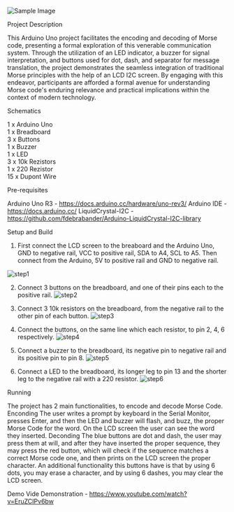 ![Sample Image](https://github.com/at-cs-ubbcluj-ro/individual-project-razvanclaudiu/assets/91084651/678f8589-bf38-4997-9634-266da586ffe6)

Project Description

This Arduino Uno project facilitates the encoding and decoding of Morse code, presenting a formal exploration of this venerable communication system. Through the utilization of an LED indicator, a buzzer for signal interpretation, and buttons used for dot, dash, and separator for message translation, the project demonstrates the seamless integration of traditional Morse principles with the help of an LCD I2C screen. By engaging with this endeavor, participants are afforded a formal avenue for understanding Morse code's enduring relevance and practical implications within the context of modern technology.

Schematics

1 x Arduino Uno <br />
1 x Breadboard <br />
3 x Buttons <br />
1 x Buzzer <br />
1 x LED <br />
3 x 10k Rezistors <br />
1 x 220 Rezistor <br />
15 x Dupont Wire <br />

Pre-requisites

Arduino Uno R3 - https://docs.arduino.cc/hardware/uno-rev3/
Arduino IDE - https://docs.arduino.cc/
LiquidCrystal-I2C - https://github.com/fdebrabander/Arduino-LiquidCrystal-I2C-library


Setup and Build

1. First connect the LCD screen to the breaboard and the Arduino Uno, GND to negative rail, VCC to positive rail, SDA to A4, SCL to A5. Then connect from the Arduino, 5V to positive rail and GND to negative rail.

![step1](https://github.com/at-cs-ubbcluj-ro/individual-project-razvanclaudiu/assets/91084651/e2be6511-34e1-49fe-9ab2-4cf548b7f69f)

2. Connect 3 buttons on the breadboard, and one of their pins each to the positive rail.
![step2](https://github.com/at-cs-ubbcluj-ro/individual-project-razvanclaudiu/assets/91084651/dae3769c-3ec8-4c04-9ef2-99c8e16e2528)

3. Connect 3 10k resistors on the breadboard, from the negative rail to the other pin of each button.
![step3](https://github.com/at-cs-ubbcluj-ro/individual-project-razvanclaudiu/assets/91084651/381db798-2737-4332-9c6f-a14863906994)

4. Connect the buttons, on the same line which each resistor, to pin 2, 4, 6 respectively.
![step4](https://github.com/at-cs-ubbcluj-ro/individual-project-razvanclaudiu/assets/91084651/3ef30d19-e9fc-466c-b0b9-c8ba5794b311)

5. Connect a buzzer to the breadboard, its negative pin to negative rail and its positive pin to pin 8.
![step5](https://github.com/at-cs-ubbcluj-ro/individual-project-razvanclaudiu/assets/91084651/ca8c6d89-45da-4b3a-9964-0e2b88ac2ba1)

6. Connect a LED to the breadboard, its longer leg to pin 13 and the shorter leg to the negative rail with a 220 resistor.
![step6](https://github.com/at-cs-ubbcluj-ro/individual-project-razvanclaudiu/assets/91084651/8a0d13f2-b1c9-4832-8a54-ecd23400c285)

Running

The project has 2 main functionalities, to encode and decode Morse Code.
Enconding
The user writes a prompt by keyboard in the Serial Monitor, presses Enter, and then the LED and buzzer will flash, and buzz, the proper Morse Code for the word. On the LCD screen the user can see the word they inserted.
Deconding
The blue buttons are dot and dash, the user may press them at will, and after they have inserted the proper sequence, they may press the red button, which will check if the sequence matches a correct Morse code one, and then prints on the LCD screen the proper character. An additional functionality this buttons have is that by using 6 dots, you may erase a character, and by using 6 dashes, you may clear the LCD screen.

Demo
Vide Demonstration - https://www.youtube.com/watch?v=EruZCIPv6bw
